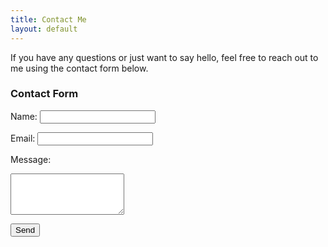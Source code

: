 ```yaml
---
title: Contact Me
layout: default
---
```

If you have any questions or just want to say hello, feel free to reach out to me using the contact form below.

### Contact Form

<form action="https://formspree.io/f/xldrnakr" method="POST">
  <label for="name">Name:</label>
  <input type="text" id="name" name="name" required>
  
  <label for="email">Email:</label>
  <input type="email" id="email" name="email" required>
  
  <label for="message">Message:</label>
  <textarea id="message" name="message" rows="4" required></textarea>
  
  <button type="submit">Send</button>
</form>